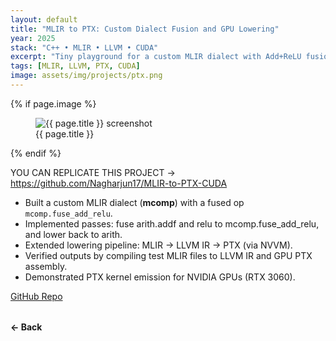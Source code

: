 ```yaml
---
layout: default
title: "MLIR to PTX: Custom Dialect Fusion and GPU Lowering"
year: 2025
stack: "C++ • MLIR • LLVM • CUDA"
excerpt: "Tiny playground for a custom MLIR dialect with Add+ReLU fusion and lowering to PTX."
tags: [MLIR, LLVM, PTX, CUDA]
image: assets/img/projects/ptx.png
---
```


{% if page.image %}
<figure>
  <img src="{{ page.image | relative_url }}" alt="{{ page.title }} screenshot" loading="lazy">
  <figcaption>{{ page.title }}</figcaption>
</figure>
{% endif %}

YOU CAN REPLICATE THIS PROJECT -> https://github.com/Nagharjun17/MLIR-to-PTX-CUDA

* Built a custom MLIR dialect (**mcomp**) with a fused op `mcomp.fuse_add_relu`.
* Implemented passes: fuse arith.addf and relu to mcomp.fuse_add_relu, and lower back to arith.
* Extended lowering pipeline: MLIR → LLVM IR → PTX (via NVVM).
* Verified outputs by compiling test MLIR files to LLVM IR and GPU PTX assembly.
* Demonstrated PTX kernel emission for NVIDIA GPUs (RTX 3060).

[GitHub Repo](https://github.com/Nagharjun17/MLIR-to-PTX-CUDA)

<div style="margin-top: 2rem;">
  <a href="/learning" style="text-decoration: none; font-weight: bold;">← Back</a>
</div>
